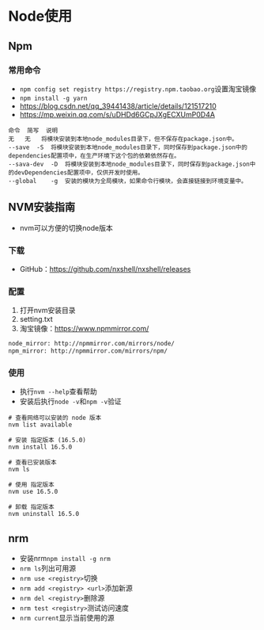 # Node使用

## Npm

### 常用命令

* `npm config set registry https://registry.npm.taobao.org`设置淘宝镜像
* `npm install -g yarn`
* <https://blog.csdn.net/qq_39441438/article/details/121517210>
* <https://mp.weixin.qq.com/s/uDHDd6GCpJXgECXUmP0D4A>

```
命令	简写	说明
无	无	将模块安装到本地node_modules目录下，但不保存在package.json中。
--save	-S	将模块安装到本地node_modules目录下，同时保存到package.json中的dependencies配置项中，在生产环境下这个包的依赖依然存在。
--sava-dev	-D	将模块安装到本地node_modules目录下，同时保存到package.json中的devDependencies配置项中，仅供开发时使用。
--global	-g	安装的模块为全局模块，如果命令行模块，会直接链接到环境变量中。
```

## NVM安装指南

* nvm可以方便的切换node版本

### 下载

* GitHub：<https://github.com/nxshell/nxshell/releases>

### 配置

1. 打开nvm安装目录
2. setting.txt
3. 淘宝镜像：<https://www.npmmirror.com/>

```txt
node_mirror: http://npmmirror.com/mirrors/node/
npm_mirror: http://npmmirror.com/mirrors/npm/
```

### 使用

* 执行`nvm --help`查看帮助
* 安装后执行`node -v`和`npm -v`验证

```
# 查看网络可以安装的 node 版本
nvm list available

# 安装 指定版本 (16.5.0)
nvm install 16.5.0

# 查看已安装版本
nvm ls 

# 使用 指定版本
nvm use 16.5.0

# 卸载 指定版本
nvm uninstall 16.5.0
```

## nrm

* 安装nrm`npm install -g nrm`
* `nrm ls`列出可用源
* `nrm use <registry>`切换
* `nrm add <registry> <url>`添加新源
* `nrm del <registry>`删除源
* `nrm test <registry>`测试访问速度
* `nrm current`显示当前使用的源


















